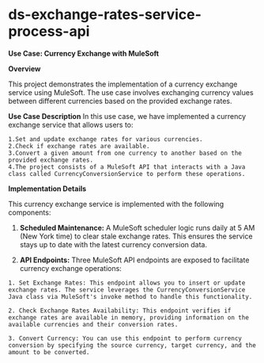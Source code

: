 # ds-exchange-rates-service-process-api

****Use Case: Currency Exchange with MuleSoft****

**Overview**

This project demonstrates the implementation of a currency exchange service using MuleSoft. The use case involves exchanging currency values between different currencies based on the provided exchange rates.

**Use Case Description**
In this use case, we have implemented a currency exchange service that allows users to:
    
    1.Set and update exchange rates for various currencies.
    2.Check if exchange rates are available.
    3.Convert a given amount from one currency to another based on the provided exchange rates.
    4.The project consists of a MuleSoft API that interacts with a Java class called CurrencyConversionService to perform these operations.

**Implementation Details**

This currency exchange service is implemented with the following components:

  1. **Scheduled Maintenance:** A MuleSoft scheduler logic runs daily at 5 AM (New York time) to clear stale exchange rates. This ensures the service stays up to date with the latest currency conversion data.
  
  2. **API Endpoints:** Three MuleSoft API endpoints are exposed to facilitate currency exchange operations:

    1. Set Exchange Rates: This endpoint allows you to insert or update exchange rates. The service leverages the CurrencyConversionService Java class via MuleSoft's invoke method to handle this functionality.
  
    2. Check Exchange Rates Availability: This endpoint verifies if exchange rates are available in memory, providing information on the available currencies and their conversion rates.
    
    3. Convert Currency: You can use this endpoint to perform currency conversion by specifying the source currency, target currency, and the amount to be converted.
